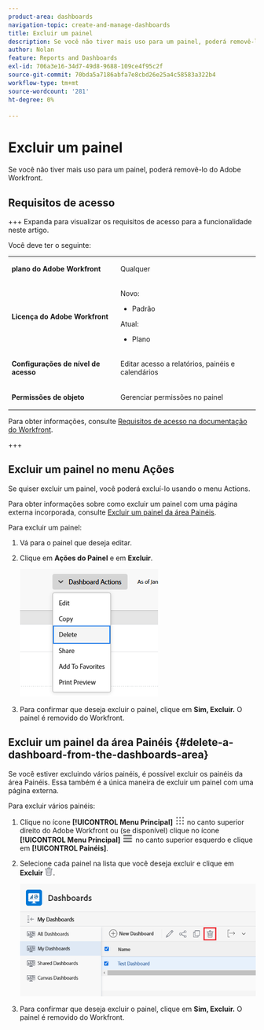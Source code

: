 ```yaml
---
product-area: dashboards
navigation-topic: create-and-manage-dashboards
title: Excluir um painel
description: Se você não tiver mais uso para um painel, poderá removê-lo do Adobe Workfront.
author: Nolan
feature: Reports and Dashboards
exl-id: 706a3e16-34d7-49d8-9688-109ce4f95c2f
source-git-commit: 70bda5a7186abfa7e8cbd26e25a4c58583a322b4
workflow-type: tm+mt
source-wordcount: '281'
ht-degree: 0%

---
```


# Excluir um painel

<!-- Audited: 1/2025 -->

Se você não tiver mais uso para um painel, poderá removê-lo do Adobe Workfront.

## Requisitos de acesso

+++ Expanda para visualizar os requisitos de acesso para a funcionalidade neste artigo.

Você deve ter o seguinte:

<table style="table-layout:auto"> 
 <col> 
 <col> 
 <tbody> 
  <tr> 
   <td role="rowheader"><strong>plano do Adobe Workfront</strong></td> 
   <td> <p>Qualquer</p> </td> 
  </tr> 
  <tr> 
   <td role="rowheader"><strong>Licença do Adobe Workfront</strong></td> 
   <td> 
      <p>Novo:</p>
         <ul>
         <li><p>Padrão</p></li>
         </ul>
      <p>Atual:</p>
         <ul>
         <li><p>Plano</p></li>
         </ul>
   </td>
  </tr> 
  <tr> 
   <td role="rowheader"><strong>Configurações de nível de acesso</strong></td> 
   <td> <p>Editar acesso a relatórios, painéis e calendários</p></td> 
  </tr> 
  <tr> 
   <td role="rowheader"><strong>Permissões de objeto</strong></td> 
   <td> <p>Gerenciar permissões no painel</p></td> 
  </tr> 
 </tbody> 
</table>

Para obter informações, consulte [Requisitos de acesso na documentação do Workfront](/help/quicksilver/administration-and-setup/add-users/access-levels-and-object-permissions/access-level-requirements-in-documentation.md).

+++

## Excluir um painel no menu Ações

Se quiser excluir um painel, você poderá excluí-lo usando o menu Actions.

Para obter informações sobre como excluir um painel com uma página externa incorporada, consulte [Excluir um painel da área Painéis](#delete-a-dashboard-from-the-dashboards-area).

Para excluir um painel:

1. Vá para o painel que deseja editar.
1. Clique em **Ações do Painel** e em **Excluir**.

   ![Excluir painel](assets/unshimmed-delete-dashboard.png)

1. Para confirmar que deseja excluir o painel, clique em **Sim, Excluir.**
O painel é removido do Workfront.

## Excluir um painel da área Painéis {#delete-a-dashboard-from-the-dashboards-area}

Se você estiver excluindo vários painéis, é possível excluir os painéis da área Painéis. Essa também é a única maneira de excluir um painel com uma página externa.

Para excluir vários painéis:

1. Clique no ícone **[!UICONTROL Menu Principal]** ![Menu Principal](/help/_includes/assets/main-menu-icon.png) no canto superior direito do Adobe Workfront ou (se disponível) clique no ícone **[!UICONTROL Menu Principal]** ![Menu Principal](/help/_includes/assets/main-menu-icon-left-nav.png) no canto superior esquerdo e clique em **[!UICONTROL Painéis]**.
1. Selecione cada painel na lista que você deseja excluir e clique em **Excluir** ![Ícone Excluir](assets/delete.png).

   ![Excluir painel](assets/unshimmed-delete-dashboard-list.png)

1. Para confirmar que deseja excluir o painel, clique em **Sim, Excluir.**
O painel é removido do Workfront.
